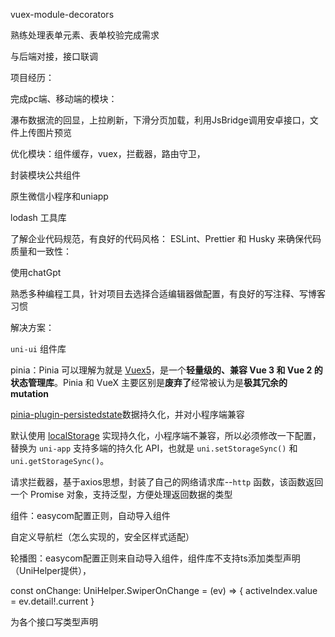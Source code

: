 vuex-module-decorators

熟练处理表单元素、表单校验完成需求

与后端对接，接口联调

项目经历：

完成pc端、移动端的模块：

瀑布数据流的回显，上拉刷新，下滑分页加载，利用JsBridge调用安卓接口，文件上传图片预览

优化模块：组件缓存，vuex，拦截器，路由守卫，



封装模块公共组件



原生微信小程序和uniapp



lodash 工具库

了解企业代码规范，有良好的代码风格： ESLint、Prettier 和 Husky 来确保代码质量和一致性：



使用chatGpt

熟悉多种编程工具，针对项目去选择合适编辑器做配置，有良好的写注释、写博客习惯





















解决方案：

`uni-ui` 组件库

pinia：Pinia 可以理解为就是 [Vuex5](https://pinia.vuejs.org/zh/introduction.html#comparison-with-vuex)，是一个**轻量级的、兼容 Vue 3 和 Vue 2 的状态管理库**。Pinia 和 VueX 主要区别是**废弃了**经常被认为是**极其冗余的 mutation**

 [pinia-plugin-persistedstate](https://github.com/prazdevs/pinia-plugin-persistedstate)数据持久化，并对小程序端兼容

默认使用 [localStorage](https://prazdevs.github.io/pinia-plugin-persistedstate/zh/guide/config.html#storage) 实现持久化，小程序端不兼容，所以必须修改一下配置，替换为 `uni-app` 支持多端的持久化 API，也就是 `uni.setStorageSync()` 和 `uni.getStorageSync()`。





请求拦截器，基于axios思想，封装了自己的网络请求库--`http` 函数，该函数返回一个 Promise 对象，支持泛型，方便处理返回数据的类型



组件：easycom配置正则，自动导入组件

自定义导航栏（怎么实现的，安全区样式适配）

轮播图：easycom配置正则来自动导入组件，组件库不支持ts添加类型声明（UniHelper提供），

const onChange: UniHelper.SwiperOnChange = (ev) => {
  activeIndex.value = ev.detail!.current
}





为各个接口写类型声明

